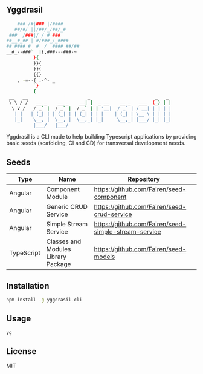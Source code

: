 ## Yggdrasil

```bash
    ### /#|### |/####
   ##/#/ ||/##/_/##/_#
 ###  /###|/ / # ###
##__#_## | #/###_/_####
## #### #  #| /  #### ##/##
__#_--###`  |{,###---###-~
          }{
          }}{
          }}{
          {{}
    , -=-~{ .-^- _
          `}
          {
 __   __                      _                        _   _
 \ \ / /   __ _    __ _    __| |  _ __    __ _   ___  (_) | |
  \ V /   / _` |  / _` |  / _` | | '__|  / _` | / __| | | | |
   | |   | (_| | | (_| | | (_| | | |    | (_| | \__ \ | | | |
   |_|    \__, |  \__, |  \__,_| |_|     \__,_| |___/ |_| |_|
          |___/   |___/
```
Yggdrasil is a CLI made to help building Typescript applications by providing basic seeds (scafolding, CI and CD) for transversal development needs.

## Seeds

|  Type   |  Name   |  Repository  |
| ------- | ------- | -----------  |
| Angular | Component Module | https://github.com/Fairen/seed-component |
| Angular | Generic CRUD Service | https://github.com/Fairen/seed-crud-service |
| Angular | Simple Stream Service | https://github.com/Fairen/seed-simple-stream-service |
| TypeScript | Classes and Modules Library Package | https://github.com/Fairen/seed-models |

## Installation

```bash
npm install -g yggdrasil-cli
```

## Usage

```bash
yg
```
## License

MIT

